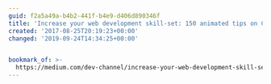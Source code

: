 ```yaml
---
guid: f2a5a49a-b4b2-441f-b4e9-d406d890346f
title: 'Increase your web development skill-set: 150 animated tips on Chrome DevTools'
created: '2017-08-25T20:19:23+00:00'
changed: '2019-09-24T14:34:25+00:00'


bookmark_of: >-
  https://medium.com/dev-channel/increase-your-web-development-skill-set-150-animated-tips-on-chrome-devtools-4a30155e6b8e
---
```




